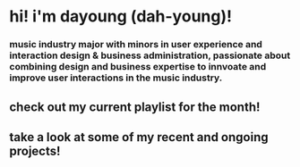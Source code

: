 # hi! i'm **dayoung** (dah-young)!
### music industry major with minors in user experience and interaction design & business administration, passionate about combining design and business expertise to innvoate and improve user interactions in the music industry.
## check out my current playlist for the month!





## take a look at some of my recent and ongoing projects!